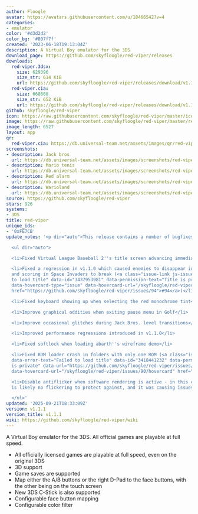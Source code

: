 ```yaml
---
author: Floogle
avatar: https://avatars.githubusercontent.com/u/18466542?v=4
categories:
- emulator
color: '#d3d2d2'
color_bg: '#807f7f'
created: '2023-06-18T19:13:04Z'
description: A Virtual Boy emulator for the 3DS
download_page: https://github.com/skyfloogle/red-viper/releases
downloads:
  red-viper.3dsx:
    size: 629396
    size_str: 614 KiB
    url: https://github.com/skyfloogle/red-viper/releases/download/v1.1.1/red-viper.3dsx
  red-viper.cia:
    size: 668608
    size_str: 652 KiB
    url: https://github.com/skyfloogle/red-viper/releases/download/v1.1.1/red-viper.cia
github: skyfloogle/red-viper
icon: https://raw.githubusercontent.com/skyfloogle/red-viper/master/icon.png
image: https://raw.githubusercontent.com/skyfloogle/red-viper/master/resources/banner.png
image_length: 6527
layout: app
qr:
  red-viper.cia: https://db.universal-team.net/assets/images/qr/red-viper-cia.png
screenshots:
- description: Jack bros
  url: https://db.universal-team.net/assets/images/screenshots/red-viper/jack-bros.png
- description: Mario tenis
  url: https://db.universal-team.net/assets/images/screenshots/red-viper/mario-tenis.png
- description: Red alarm
  url: https://db.universal-team.net/assets/images/screenshots/red-viper/red-alarm.png
- description: Warioland
  url: https://db.universal-team.net/assets/images/screenshots/red-viper/warioland.png
source: https://github.com/skyfloogle/red-viper
stars: 926
systems:
- 3DS
title: red-viper
unique_ids:
- '0xFE7CB'
update_notes: '<p dir="auto">This release contains a number of bugfixes.</p>

  <ul dir="auto">

  <li>Fixed Virtual League Baseball 2''s title screen advancing immediately</li>

  <li>Fixed a regression in v1.1.0 which caused enemies to disappear in Red Alarm
  and scoring in Space Invaders to break (<a class="issue-link js-issue-link" data-error-text="Failed
  to load title" data-id="3437953981" data-permission-text="Title is private" data-url="https://github.com/skyfloogle/red-viper/issues/94"
  data-hovercard-type="issue" data-hovercard-url="/skyfloogle/red-viper/issues/94/hovercard"
  href="https://github.com/skyfloogle/red-viper/issues/94">#94</a>)</li>

  <li>Fixed keyboard showing up when selecting the red monochrome tint</li>

  <li>Improve graphical oddities when exiting pause menu in Golf</li>

  <li>Improve occasional glitches during Jack Bros. level transitions</li>

  <li>Improved performance regressions introduced in v1.1.0</li>

  <li>Fixed softlock when loading abarth''s wireframe demo</li>

  <li>Fixed ROM loader crash in folders with only one ROM (<a class="issue-link js-issue-link"
  data-error-text="Failed to load title" data-id="3418441232" data-permission-text="Title
  is private" data-url="https://github.com/skyfloogle/red-viper/issues/90" data-hovercard-type="issue"
  data-hovercard-url="/skyfloogle/red-viper/issues/90/hovercard" href="https://github.com/skyfloogle/red-viper/issues/90">#90</a>)</li>

  <li>Disable antiflicker when software rendering is active - in this case, there
  is likely no flickering to protect against, and it was causing issues</li>

  </ul>'
updated: '2025-09-21T18:33:09Z'
version: v1.1.1
version_title: v1.1.1
wiki: https://github.com/skyfloogle/red-viper/wiki
---
```

A Virtual Boy emulator for the 3DS. All official games are playable at full speed.
* All officially licensed games are playable at full speed, even on the original 3DS
* 3D support
* Game saves are supported
* Map either the A/B buttons or the right D-Pad to the face buttons, with the other being on the touch screen
* New 3DS C-Stick is also supported
* Configurable face button mapping
* Configurable color filter